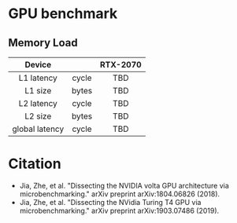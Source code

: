 # GPU benchmark

## Memory Load

|Device             |           |  RTX-2070 |
|:-----------------:|:---------:|:---------:|
|L1 latency         |cycle      | TBD |
|L1 size            |bytes      | TBD  |
|L2 latency         |cycle      | TBD |
|L2 size            |bytes      | TBD  |
|global latency     |cycle      | TBD |







# Citation
- Jia, Zhe, et al. "Dissecting the NVIDIA volta GPU architecture via microbenchmarking." arXiv preprint arXiv:1804.06826 (2018).
- Jia, Zhe, et al. "Dissecting the NVidia Turing T4 GPU via microbenchmarking." arXiv preprint arXiv:1903.07486 (2019).
